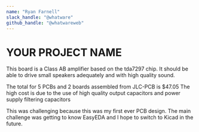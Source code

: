 ```yaml
---
name: "Ryan Farnell"
slack_handle: "@whatware"
github_handle: "@whatwareweb"
---
```


# YOUR PROJECT NAME

<!-- Describe your board in 2-3 sentences. What are you making? What will it do? -->
This board is a Class AB amplifier based on the tda7297 chip. It should be able to drive small speakers adequately and with high quality sound.
<!-- How much is it going to cost? -->
The total for 5 PCBs and 2 boards assembled from JLC-PCB is $47.05
The high cost is due to the use of high quality output capacitors and power supply filtering capacitors
<!-- Tell us a little bit about your design process. What were some challenges? What helped? ***Totally optional*** -->
This was challenging because this was my first ever PCB design. The main challenge was getting to know EasyEDA and I hope to switch to Kicad in the future.
